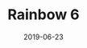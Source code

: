 ---
title: Rainbow 6
date: '2019-06-23'
thumb_image: images/mar-4yo/4yo-mar-rainbows6.jpg
thumb_image_alt: Rainbow 6
image: images/mar-4yo/4yo-mar-rainbows6.jpg
image_alt: Rainbow 6
template: project 
---	
